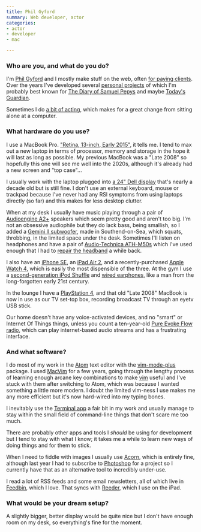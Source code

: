 ```yaml
---
title: Phil Gyford
summary: Web developer, actor
categories:
- actor
- developer
- mac

---
```


### Who are you, and what do you do?

I'm [Phil Gyford](https://www.gyford.com/ "Phil's website.") and I mostly make stuff on the web, often [for paying clients](https://www.well-formed.co.uk/ "Phil's web company."). Over the years I've developed several [personal projects](https://www.gyford.com/phil/about/projects "Phil's projects page.") of which I'm probably best known for [The Diary of Samuel Pepys](https://www.pepysdiary.com/ "Phil's reproduction of Samuel Pepys' diary.") and maybe [Today's Guardian](https://guardian.gyford.com/ "Phil's minimal version of the Guardian.").

Sometimes I do [a bit of acting](https://www.philipgyford.com/ "Phil's acting profile site."), which makes for a great change from sitting alone at a computer.

### What hardware do you use?

I use a MacBook Pro. ["Retina, 13-inch, Early 2015"][macbook-pro], it tells me. I tend to max out a new laptop in terms of processor, memory and storage in the hope it will last as long as possible. My previous MacBook was a "Late 2008" so hopefully this one will see me well into the 2020s, although it's already had a new screen and "top case"...

I usually work with the laptop plugged into [a 24" Dell display][ultrasharp-2410] that's nearly a decade old but is still fine. I don't use an external keyboard, mouse or trackpad because I've never had any RSI symptoms from using laptops directly (so far) and this makes for less desktop clutter.

When at my desk I usually have music playing through a pair of [Audioengine A2+][a2-plus] speakers which seem pretty good and aren't too big. I'm not an obsessive audiophile but they do lack bass, being smallish, so I added a [Gemini II subwoofer][gemini-ii], made in Southend-on-Sea, which squats, throbbing, in the limited space under the desk. Sometimes I'll listen on headphones and have a pair of [Audio-Technica ATH-M50s][ath-m50] which I've used enough that I had to [repair the headband](https://www.flickr.com/photos/philgyford/34049458230 "Phil's Flickr photo of his headphone repair work.") a while back.

I also have an [iPhone SE][iphone-se], an [iPad Air 2][ipad-air-2], and a recently-purchased [Apple Watch 4][apple-watch-series-4], which is easily the most dispensible of the three. At the gym I use a [second-generation iPod Shuffle][ipod-shuffle] and [wired earphones][e10c], like a man from the long-forgotten early 21st century.

In the lounge I have a [PlayStation 4][ps4], and that old "Late 2008" MacBook is now in use as our TV set-top box, recording broadcast TV through an eyetv USB stick.

Our home doesn't have any voice-activated devices, and no "smart" or Internet Of Things things, unless you count a ten-year-old [Pure Evoke Flow radio][evoke-flow], which can play internet-based audio streams and has a frustrating interface.

### And what software?

I do most of my work in the [Atom][] text editor with the [vim-mode-plus][] package. I used [MacVim][] for a few years, going through the lengthy process of learning enough arcane key combinations to make [vim][] useful and I've stuck with them after switching to Atom, which was because I wanted something a little more modern. I doubt the limited vim-ness I use makes me any more efficient but it's now hard-wired into my typing bones.

I inevitably use the [Terminal app][terminal] a fair bit in my work and usually manage to stay within the small field of command-line things that don't scare me too much.

There are probably other apps and tools I *should* be using for development but I tend to stay with what I know; it takes me a while to learn new ways of doing things and for them to stick.

When I need to fiddle with images I usually use [Acorn][], which is entirely fine, although last year I had to subscribe to [Photoshop][] for a project so I currently have that as an alternative tool to incredibly under-use.

I read a lot of RSS feeds and some email newsletters, all of which live in [Feedbin][], which I love. That syncs with [Reeder][reeder-ios], which I use on the iPad.

### What would be your dream setup?

A slightly bigger, better display would be quite nice but I don't have enough room on my desk, so everything's fine for the moment.

[a2-plus]: https://audioengineusa.com/shop/factory-refurbished/a2-powered-speakers-refurbished/ "Desktop speakers."
[apple-watch-series-4]: https://en.wikipedia.org/wiki/Apple_Watch#Fourth_generation "A smart watch."
[ath-m50]: https://www.audio-technica.com/cms/headphones/0edf909675b1be4d/index.html "Studio headphones."
[e10c]: https://soundmagicheadphones.com/products/soundmagic-e10c-in-ear-isolating-earphones-with-mic "In-ear headphones."
[evoke-flow]: https://www.cnet.com/reviews/pure-evoke-flow-review/ "A digital radio."
[gemini-ii]: http://www.bkelec.com/hifi/sub_woofers/gemini.htm "A compact subwoofer."
[ipad-air-2]: https://www.apple.com/ipad-air-2/ "A tablet device."
[iphone-se]: https://en.wikipedia.org/wiki/IPhone_SE "A 4 inch smartphone."
[ipod-shuffle]: https://www.apple.com/ipod-shuffle/ "A very small music player."
[macbook-pro]: https://www.apple.com/macbook-pro/ "A laptop."
[ps4]: http://us.playstation.com/ps4/index.htm "A shiny gaming console from Sony."
[ultrasharp-2410]: https://www.amazon.com/Dell-UltraSharp-Widescreen-Performance-DisplayPort/dp/B00302DNZ4 "A 24 inch LCD monitor."
[acorn]: https://flyingmeat.com/acorn/ "An image editor for the Mac."
[atom]: https://atom.io/ "A text editor based on web technology."
[feedbin]: https://feedbin.com/ "A feed reading service."
[macvim]: https://github.com/macvim-dev/macvim "A Mac GUI port of vim."
[photoshop]: https://www.adobe.com/products/photoshop.html "A bitmap image editor."
[reeder-ios]: http://reederapp.com/ios/ "A Google Reader client for iOS."
[terminal]: https://en.wikipedia.org/wiki/Terminal_(OS_X) "A console application included with Mac OS X."
[vim-mode-plus]: https://atom.io/packages/vim-mode-plus "A package for Atom providing vim-like interactions."
[vim]: https://www.vim.org/ "A command-line text editor."
